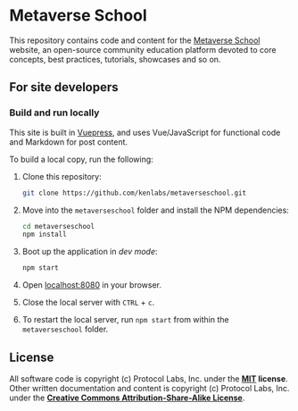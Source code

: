 # Metaverse School

This repository contains code and content for the [Metaverse School](https://metaverseschool.kencloud.com) website, an open-source community education platform devoted to core concepts, best practices, tutorials, showcases and so on.

## For site developers

### Build and run locally

This site is built in [Vuepress](https://vuepress.vuejs.org/guide/), and uses Vue/JavaScript for functional code and Markdown for post content.

To build a local copy, run the following:

1. Clone this repository:

   ```bash
   git clone https://github.com/kenlabs/metaverseschool.git
   ```

1. Move into the `metaverseschool` folder and install the NPM dependencies:

   ```bash
   cd metaverseschool
   npm install
   ```

1. Boot up the application in _dev mode_:

   ```bash
   npm start
   ```

1. Open [localhost:8080](http://localhost:8080) in your browser.
1. Close the local server with `CTRL` + `c`.
1. To restart the local server, run `npm start` from within the `metaverseschool` folder.

## License

All software code is copyright (c) Protocol Labs, Inc. under the **[MIT](LICENSE) license**. Other written documentation and content is copyright (c) Protocol Labs, Inc. under the [**Creative Commons Attribution-Share-Alike License**](https://creativecommons.org/licenses/by/4.0/).
